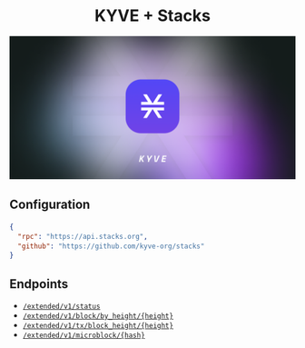 <!--suppress HtmlDeprecatedAttribute -->

<div align="center">
  <h1>KYVE + Stacks</h1>
</div>

![banner](https://github.com/kyve-org/assets/raw/main/banners/Stacks.png)

## Configuration

```json
{
  "rpc": "https://api.stacks.org",
  "github": "https://github.com/kyve-org/stacks"
}
```

## Endpoints

- [`/extended/v1/status`](https://hirosystems.github.io/stacks-blockchain-api/#operation/get_status)
- [`/extended/v1/block/by_height/{height}`](https://hirosystems.github.io/stacks-blockchain-api/#operation/get_block_by_height)
- [`/extended/v1/tx/block_height/{height}`](https://hirosystems.github.io/stacks-blockchain-api/#operation/get_transactions_by_block_height)
- [`/extended/v1/microblock/{hash}`](https://hirosystems.github.io/stacks-blockchain-api/#operation/get_microblock_by_hash)
